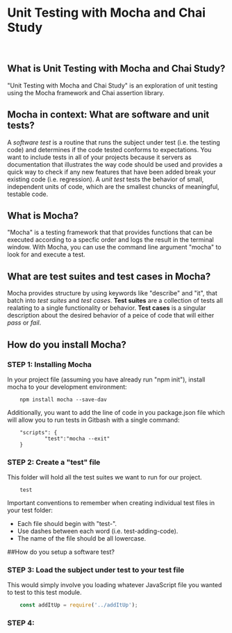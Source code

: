 # Unit Testing with Mocha and Chai Study

<br>

## What is Unit Testing with Mocha and Chai Study?
"Unit Testing with Mocha and Chai Study" is an exploration of unit testing using the Mocha framework and Chai assertion library.  

## Mocha in context: What are software and unit tests?
A *software test* is a routine that runs the subject under test (i.e. the testing code) and determines if the code tested conforms to 
expectations.  You want to include tests in all of your projects because it servers as documentation that illustrates the way code should
be used and provides a quick way to check if any new features that have been added break your existing code (i.e. regression). A *unit test* 
tests the behavior of small, independent units of code, which are the smallest chuncks of meaningful, testable code.

## What is Mocha?
"Mocha" is a testing framework that that provides functions that can be executed according to a specfic order and logs the result in 
the terminal window.  With Mocha, you can use the command line argument "mocha" to look for and execute a test. 

## What are test suites and test cases in Mocha?
Mocha provides structure by using keywords like "describe" and "it", that batch into *test suites* and *test cases*. **Test suites** are a collection
of tests all realating to a single functionality or behavior.  **Test cases** is a singular description about the desired behavior of a peice of code
that will either *pass* or *fail*.

## How do you install Mocha?

### STEP 1: Installing Mocha
In your project file (assuming you have already run "npm init"), install mocha to your development environment:
```
    npm install mocha --save-dav
```
Additionally, you want to add the line of code in you package.json file which will allow you to run tests in Gitbash with a single command:
```
    "scripts": {
            "test":"mocha --exit"   
    }
```

### STEP 2: Create a "test" file
This folder will hold all the test suites we want to run for our project.  
```
    test
```
Important conventions to remember when creating individual test files in your test folder:
* Each file should begin with "test-".
* Use dashes between each word (i.e. test-adding-code).
* The name of the file should be all lowercase.

##How do you setup a software test?

### STEP 3: Load the subject under test to your test file
This would simply involve you loading whatever JavaScript file you wanted to test to this test module.
```JavaScript
    const addItUp = require('../addItUp');
```

### STEP 4: 


